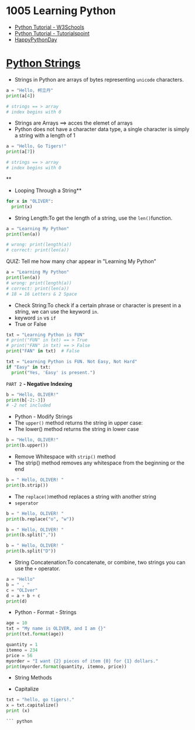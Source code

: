 # 1005 Learning Python
- [Python Tutorial - W3Schools](https://www.w3schools.com/python/)
- [Python Tutorial - Tutorialspoint](https://www.tutorialspoint.com/python/index.htm)
- [HappyPythonDay](https://github.com/MyFirstSecurity2020/HappyPythonDay)

# [Python Strings](https://www.w3schools.com/python/python_strings.asp)

- Strings in Python are arrays of bytes representing `unicode` characters.
``` python
a = "Hello, 柯立丹"
print(a[4])

# strings == > array
# index begins with 0
```

- Strings are Arrays ==> acces the elemet of arrays
- Python does not have a character data type, a single character is simply a string with a length of 1

``` python
a = "Hello, Go Tigers!"
print(a[7])

# strings == > array
# index begins with 0
```
**
- Looping Through a String**

``` python
for x in "OLIVER":
  print(x)
```
- String Length:To get the length of a string, use the `len()`function.
``` python
a = "Learning My Python"
print(len(a))

# wrong: print(length(a))
# correct: print(len(a))
```

QUIZ: Tell me how many char appear in "Learning My Python"

``` python
a = "Learning My Python"
print(len(a))
# wrong: print(length(a))
# correct: print(len(a))
# 18 = 16 Letters & 2 Space
```
- Check String:To check if a certain phrase or character is present in a string, we can use the keyword `in`.
- keyword `in` vs `if`
- True or False
``` python
txt = "Learning Python is FUN"
# print("FUN" in txt) == > True
# print("FAN" in txt) == > False
print("FAN" in txt)  # False
```

``` python
txt = "Learning Python is FUN. Not Easy, Not Hard"
if "Easy" in txt:
  print("Yes, 'Easy' is present.")
```

`PART 2`
**- Negative Indexing**
``` python
b = "Hello, OLIVER!"
print(b[-2:-3])
# -2 not included
```
- Python - Modify Strings
- The `upper()` method returns the string in upper case:
- The lower() method returns the string in lower case
``` python
b = "Hello, OLIVER!"
print(b.upper())
```
- Remove Whitespace with `strip()` method
- The strip() method removes any whitespace from the beginning or the end
``` python
b = " Hello, OLIVER! "
print(b.strip())
```
- The `replace()`method replaces a string with another string
- `seperator`
``` python
b = " Hello, OLIVER! "
print(b.replace("o", "w"))
```

```python
b = " Hello, OLIVER! "
print(b.split(","))
```

```python
b = " Hello, OLIVER! "
print(b.split("D"))
```

- String Concatenation:To concatenate, or combine, two strings you can use the `+` operator.
```python
a = "Hello"
b = " , "
c = "OLIver"
d = a + b + c
print(d)
```

- Python - Format - Strings
```python
age = 10
txt = "My name is OLIVER, and I am {}"
print(txt.format(age))
```


```python
quantity = 1
itemno = 234
price = 56
myorder = "I want {2} pieces of item {0} for {1} dollars."
print(myorder.format(quantity, itemno, price))
```


- String Methods

- Capitalize
```python
txt = "hello, go tigers!."
x = txt.capitalize()
print (x)

``` python

```

``` python

```

``` python

```

``` python

```
